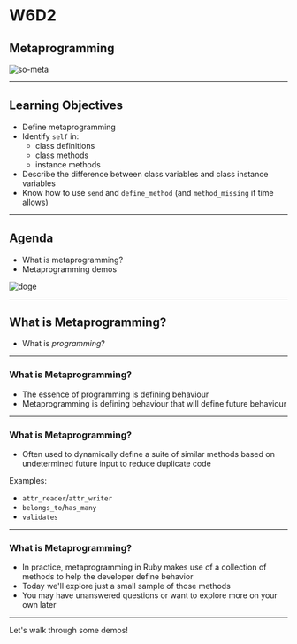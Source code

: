 # W6D2

## Metaprogramming

![so-meta](https://media.giphy.com/media/gY5sEujrJbCve/giphy.gif)

---

## Learning Objectives

- Define metaprogramming
- Identify `self` in:
  + class definitions
  + class methods
  + instance methods
- Describe the difference between class variables and class instance variables
- Know how to use `send` and `define_method` (and `method_missing` if time allows)

---

## Agenda

* What is metaprogramming?
* Metaprogramming demos

![doge](https://aa-ch-lecture-assets.s3.us-west-1.amazonaws.com/meta-programming/meta-doge.jpg)

---

## What is Metaprogramming?

* What is _programming_?

---

### What is Metaprogramming?

* The essence of programming is defining behaviour
* Metaprogramming is defining behaviour that will define future behaviour

---

### What is Metaprogramming?

* Often used to dynamically define a suite of similar methods based on undetermined future input to reduce duplicate code

Examples:

* `attr_reader`/`attr_writer`
* `belongs_to`/`has_many`
* `validates` 

---

### What is Metaprogramming?

* In practice, metaprogramming in Ruby makes use of a collection of methods to help the developer define behavior
* Today we'll explore just a small sample of those methods
* You may have unanswered questions or want to explore more on your own later

---

Let's walk through some demos!
